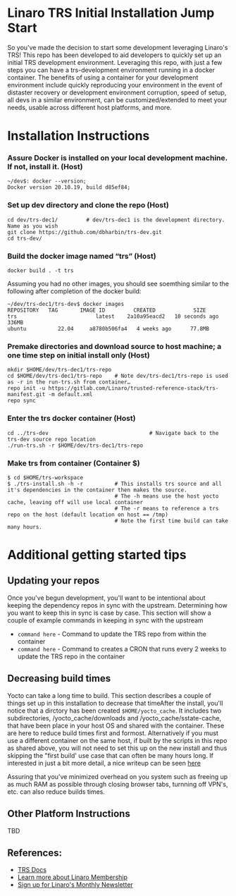 # Linaro TRS Initial Installation Jump Start
So you've made the decision to start some development leveraging Linaro's TRS! 
This repo has been developed to aid developers to quickly set up an initial TRS development environment.
Leveraging this repo, with just a few steps you can have a trs-development environment running in a docker container. The benefits of using a container for your development environment include quickly reproducing your environment in the event of distaster recovery or development environment corruption, speed of setup, all devs in a similar environment, can be customized/extended to meet your needs, usable across different host platforms, and more.

# Installation Instructions

### Assure Docker is installed on your local development machine. If not, install it. (Host)
```
~/dev$: docker --version;
Docker version 20.10.19, build d85ef84;
```
### Set up dev directory and clone the repo (Host)
```
cd dev/trs-dec1/         # dev/trs-dec1 is the development directory. Name as you wish
git clone https://github.com/dbharbin/trs-dev.git
cd trs-dev/
```
### Build the docker image named “trs” (Host)
```
docker build . -t trs
```

Assuming you had no other images, you should see soemthing similar to the following after completion of the docker build:
```
~/dev/trs-dec1/trs-dev$ docker images
REPOSITORY   TAG       IMAGE ID         CREATED            SIZE
trs                         latest    2a10a95eacd2   10 seconds ago   336MB
ubuntu          22.04     a8780b506fa4   4 weeks ago      77.8MB
```
### Premake directories and download source to host machine; a one time step on initial install only (Host)
```
mkdir $HOME/dev/trs-dec1/trs-repo 
cd $HOME/dev/trs-dec1/trs-repo    # Note dev/trs-dec1/trs-repo is used as -r in the run-trs.sh from container…
repo init -u https://gitlab.com/Linaro/trusted-reference-stack/trs-manifest.git -m default.xml
repo sync 
```

### Enter the trs docker container (Host)
```
cd ../trs-dev                                # Navigate back to the trs-dev source repo location
./run-trs.sh -r $HOME/dev/trs-dec1/trs-repo
```

### Make trs from container (Container $)
```
$ cd $HOME/trs-workspace
$ ./trs-install.sh -h -r          # This installs trs source and all it's dependencies in the container then makes the source.
                                  # The -h means use the host yocto cache, leaving off will use local container
                                  # The -r means to reference a trs repo on the host (default location on host == /tmp)
                                  # Note the first time build can take many hours.
```

# Additional getting started tips

## Updating your repos
Once you've begun development, you'll want to be intentional about keeping the dependency repos in sync with the upstream. Determining how you want to keep this in sync is case by case.  This section will show a couple of example commands in keeping in sync with the upstream
- `command here` - Command to update the TRS repo from within the container
- `command here` - Command to creates a CRON that runs every 2 weeks to update the TRS repo in the container


## Decreasing build times 
Yocto can take a long time to build.  This section describes a couple of things set up in this installation to decrease that timeAfter the install, you'll notice that a dirctory has been created `$HOME/yocto_cache`. It includes two subdirectories, /yocto_cache/downloads and /yocto_cache/sstate-cache, that have been place in your host OS and shared with the container.  These are here to reduce build times first and formost.  Alternatively if you must use a different container on the same host, if built by the scripts in this repo as shared above, you will not need to set this up on the new install and thus skipping the "first build' use case that can often be many hours long. If interested in just a bit more detail, a nice writeup can be seen [here](https://tutorialadda.com/yocto/how-to-speed-up-the-yocto-build-process)

Assuring that you've minimized overhead on you system such as freeing up as much RAM as possible through closing browser tabs, turnning off VPN's, etc. can also reduce builds times.

## Other Platform Instructions
TBD

## References:
* [TRS Docs](https://trs.readthedocs.io/en/latest/install/install.html#install-repo)
* [Learn more about Linaro Membership](https://www.linaro.org/membership/)
* [Sign up for Linaro's Monthly Newsletter](https://linaro.us3.list-manage.com/subscribe/post?u=14baaae786342d0d405ee59c2&id=bcfa4abc8f)


